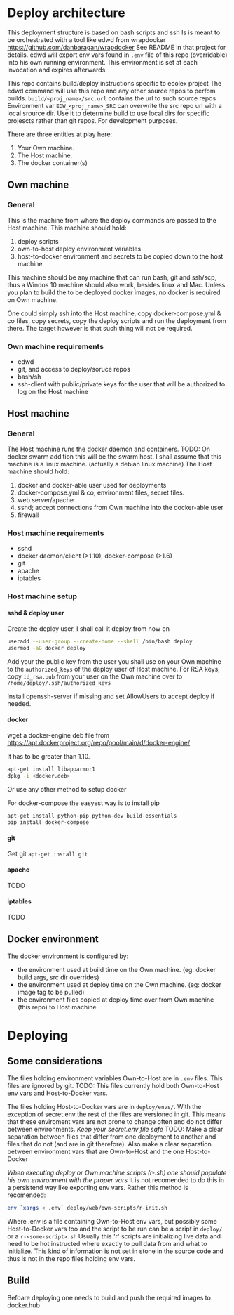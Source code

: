 # Deploy architecture

This deployment structure is based on bash scripts and ssh
Is is meant to be orchestrated with a tool like edwd from wrapdocker https://github.com/danbaragan/wrapdocker
See README in that project for details.
edwd will export env vars found in `.env` file of this repo (overridable) into his own running environment. This
environment is set at each invocation and expires afterwards.

This repo contains build/deploy instructions specific to ecolex project
The edwd command will use this repo and any other source repos to perfom builds.
`build/<proj_name>/src.url` contains the url to such source repos
Environment var `EDW_<proj_name>_SRC` can overwrite the src repo url with a local srource dir.
Use it to determine build to use local dirs for specific projescts rather than git repos. For development purposes.

There are three entities at play here:
1. Your Own machine.
2. The Host machine.
3. The docker container(s)

## Own machine

### General

This is the machine from where the deploy commands are passed to the Host machine.
This machine should hold:
1. deploy scripts 
2. own-to-host deploy environment variables
3. host-to-docker environment and secrets to be copied down to the host machine

This machine should be any machine that can run bash, git and ssh/scp, thus a Windos 10 machine should also work,
besides linux and Mac. Unless you plan to build the to be deployed docker images, no docker is required on Own machine.

One could simply ssh into the Host machine, copy docker-compose.yml & co files, copy secrets, copy the deploy scripts and run the deployment from
there. The target however is that such thing will not be required.

### Own machine requirements

* edwd
* git, and access to deploy/soruce repos
* bash/sh
* ssh-client with public/private keys for the user that will be authorized to log on the Host machine


## Host machine

### General

The Host machine runs the docker daemon and containers.
TODO: On docker swarm addition this will be the swarm host.
I shall assume that this machine is a linux machine. (actually a debian linux machine)
The Host machine should hold:
1. docker and docker-able user used for deployments
2. docker-compose.yml & co, environment files, secret files.
3. web server/apache
4. sshd; accept connections from Own machine into the docker-able user
5. firewall

### Host machine requirements

* sshd
* docker daemon/client (>1.10), docker-compose (>1.6)
* git
* apache
* iptables

### Host machine setup

#### sshd & deploy user

Create the deploy user, I shall call it deploy from now on

```bash
useradd --user-group --create-home --shell /bin/bash deploy
usermod -aG docker deploy
```
Add your the public key from the user you shall use on your Own machine to the `authorized_keys` of the deploy user of
Host machine. For RSA keys, copy `id_rsa.pub` from your user on the Own machine over to `/home/deploy/.ssh/authorized_keys`

Install openssh-server if missing and set AllowUsers to accept deploy if needed.


#### docker

wget a docker-engine deb file from https://apt.dockerproject.org/repo/pool/main/d/docker-engine/

It has to be greater than 1.10.
```bash
apt-get install libapparmor1
dpkg -i <docker.deb>
```
Or use any other method to setup docker

For docker-compose the easyest way is to install pip
```bash
apt-get install python-pip python-dev build-essentials
pip install docker-compose
```

#### git
Get git
`apt-get install git`

#### apache
TODO

#### iptables
TODO


## Docker environment

The docker environment is configured by:
* the environment used at build time on the Own machine. (eg: docker build args, src dir overrides)
* the environment used at deploy time on the Own machine. (eg: docker image tag to be pulled)
* the environment files copied at deploy time over from Own machine (this repo) to Host machine


# Deploying

## Some considerations

The files holding environment variables Own-to-Host are in `.env` files. This files are ignored by git.
TODO: This files currently hold both Own-to-Host env vars and Host-to-Docker vars.

The files holding Host-to-Docker vars are in `deploy/envs/`. With the exception of secret.env the rest of the files are
versioned in git. This means that these enviroment vars are not prone to change often and do not differ between
environments.
*Keep your secret.env file safe*
TODO: Make a clear separation between files that differ from one deployment to another and files that do not (and are in
git therefore). Also make a clear separation between environment vars that are Own-to-Host and the one Host-to-Docker

*When executing deploy or Own machine scripts (r-<some-name>.sh) one should populate his own environment with the proper
vars*
It is not recomended to do this in a persistend way like exporting env vars.
Rather this method is recomended:
```bash
env `xargs < .env` deploy/web/own-scripts/r-init.sh
```
Where .env is a file containing Own-to-Host env vars, but possibly some Host-to-Docker vars too
and the script to be run can be a script in `deploy/` or a `r-<some-script>.sh`
Usually this 'r' scripts are initializing live data and need to be hot instructed where exactly to pull data from
and what to initialize. This kind of information is not set in stone in the source code and thus is not in the repo
files holding env vars.

## Build

Befoare deploying one needs to build and push the required images to docker.hub

